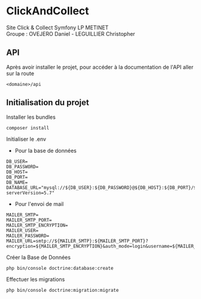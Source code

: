 # ClickAndCollect
Site Click &amp; Collect Symfony LP METINET  
Groupe : OVEJERO Daniel - LEGUILLIER Christopher

## API
Après avoir installer le projet, pour accéder à la documentation de l'API aller sur la route
```
<domaine>/api
```

## Initialisation du projet
Installer les bundles
```
composer install
```

Initialiser le .env
- Pour la base de données
```
DB_USER=
DB_PASSWORD=
DB_HOST=
DB_PORT=
DB_NAME=
DATABASE_URL="mysql://${DB_USER}:${DB_PASSWORD}@${DB_HOST}:${DB_PORT}/${DB_NAME}?serverVersion=5.7"
```
- Pour l'envoi de mail
```
MAILER_SMTP=
MAILER_SMTP_PORT=
MAILER_SMTP_ENCRYPTION=
MAILER_USER=
MAILER_PASSWORD=
MAILER_URL=smtp://${MAILER_SMTP}:${MAILER_SMTP_PORT}?encryption=${MAILER_SMTP_ENCRYPTION}&auth_mode=login&username=${MAILER_USER}&password=${MAILER_PASSWORD}
```

Créer la Base de Données
```
php bin/console doctrine:database:create
```
Effectuer les migrations
```
php bin/console doctrine:migration:migrate
```
